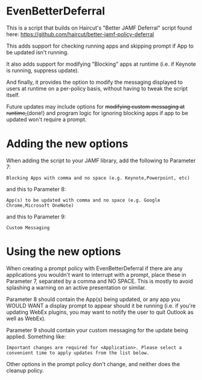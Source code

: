 # EvenBetterDeferral
This is a script that builds on Haircut's "Better JAMF Deferral" script found here: 
https://github.com/haircut/better-jamf-policy-deferral 

This adds support for checking running apps and skipping prompt if App to be updated isn't running. 

It also adds support for modifying "Blocking" apps at runtime (i.e. if Keynote is running, suppress update).

And finally, it provides the option to modify the messaging displayed to users at runtime on a per-policy basis, without having to tweak the script itself. 

Future updates may include options for ~~modifying custom messaging at runtime,~~(done!) and program logic for ignoring blocking apps if app to be updated won't require a prompt. 

# Adding the new options

When adding the script to your JAMF library, add the following to Parameter 7: 

    Blocking Apps with comma and no space (e.g. Keynote,Powerpoint, etc)   

and this to Parameter 8:

    App(s) to be updated with comma and no space (e.g. Google Chrome,Microsoft OneNote)

and this to Parameter 9:

    Custom Messaging
   
# Using the new options

When creating a prompt policy with EvenBetterDeferral if there are any applications you wouldn't want to interrupt with a prompt, place these in Parameter 7, separated by a comma and NO SPACE. This is mostly to avoid splashing a warning on an active presentation or similar. 

Parameter 8 should contain the App(s) being updated, or any app you WOULD WANT a display prompt to appear should it be running (i.e. if you're updating WebEx plugins, you may want to notify the user to quit Outlook as well as WebEx). 

Parameter 9 should contain your custom messaging for the update being applied. Something like: 

    Important changes are required for <Application>. Please select a convenient time to apply updates from the list below. 

Other options in the prompt policy don't change, and neither does the cleanup policy. 
